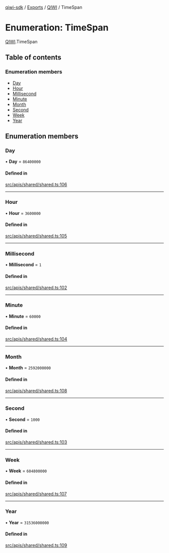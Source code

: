 [qiwi-sdk](../README.md) / [Exports](../modules.md) / [QIWI](../modules/QIWI.md) / TimeSpan

# Enumeration: TimeSpan

[QIWI](../modules/QIWI.md).TimeSpan

## Table of contents

### Enumeration members

- [Day](QIWI.TimeSpan.md#day)
- [Hour](QIWI.TimeSpan.md#hour)
- [Millisecond](QIWI.TimeSpan.md#millisecond)
- [Minute](QIWI.TimeSpan.md#minute)
- [Month](QIWI.TimeSpan.md#month)
- [Second](QIWI.TimeSpan.md#second)
- [Week](QIWI.TimeSpan.md#week)
- [Year](QIWI.TimeSpan.md#year)

## Enumeration members

### Day

• **Day** = `86400000`

#### Defined in

[src/apis/shared/shared.ts:106](https://github.com/AlexXanderGrib/node-qiwi-sdk/blob/1f94fde/src/apis/shared/shared.ts#L106)

___

### Hour

• **Hour** = `3600000`

#### Defined in

[src/apis/shared/shared.ts:105](https://github.com/AlexXanderGrib/node-qiwi-sdk/blob/1f94fde/src/apis/shared/shared.ts#L105)

___

### Millisecond

• **Millisecond** = `1`

#### Defined in

[src/apis/shared/shared.ts:102](https://github.com/AlexXanderGrib/node-qiwi-sdk/blob/1f94fde/src/apis/shared/shared.ts#L102)

___

### Minute

• **Minute** = `60000`

#### Defined in

[src/apis/shared/shared.ts:104](https://github.com/AlexXanderGrib/node-qiwi-sdk/blob/1f94fde/src/apis/shared/shared.ts#L104)

___

### Month

• **Month** = `2592000000`

#### Defined in

[src/apis/shared/shared.ts:108](https://github.com/AlexXanderGrib/node-qiwi-sdk/blob/1f94fde/src/apis/shared/shared.ts#L108)

___

### Second

• **Second** = `1000`

#### Defined in

[src/apis/shared/shared.ts:103](https://github.com/AlexXanderGrib/node-qiwi-sdk/blob/1f94fde/src/apis/shared/shared.ts#L103)

___

### Week

• **Week** = `604800000`

#### Defined in

[src/apis/shared/shared.ts:107](https://github.com/AlexXanderGrib/node-qiwi-sdk/blob/1f94fde/src/apis/shared/shared.ts#L107)

___

### Year

• **Year** = `31536000000`

#### Defined in

[src/apis/shared/shared.ts:109](https://github.com/AlexXanderGrib/node-qiwi-sdk/blob/1f94fde/src/apis/shared/shared.ts#L109)
